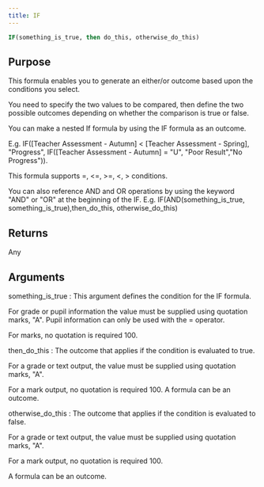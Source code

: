 ```yaml
---
title: IF
---
```


~~~ sql
IF(something_is_true, then do_this, otherwise_do_this)
~~~

## Purpose

This formula enables you to generate an either/or outcome based upon the conditions you select. 

You need to specify the two values to be compared, then define the two possible outcomes depending on whether the comparison is true or false. 

You can make a nested If formula by using the IF formula as an outcome. 

E.g. IF([Teacher Assessment - Autumn] < [Teacher Assessment - Spring], "Progress", IF([Teacher Assessment - Autumn] = "U", "Poor Result","No Progress")). 

This formula supports =, <=, >=, <, > conditions. 

You can also reference AND and OR operations by using the keyword "AND" or "OR" at the beginning of the IF. E.g. IF(AND(something_is_true, something_is_true),then_do_this, otherwise_do_this)

## Returns

Any

## Arguments

something_is_true
: This argument defines the condition for the IF formula. 

For grade or pupil information the value must be supplied using quotation marks, "A". Pupil information can only be used with the = operator. 

For marks, no quotation is required 100.

then_do_this
: The outcome that applies if the condition is evaluated to true. 

For a grade or text output, the value must be supplied using quotation marks, "A". 

For a mark output, no quotation is required 100. A formula can be an outcome.

otherwise_do_this
: The outcome that applies if the condition is evaluated to false. 

For a grade or text output, the value must be supplied using quotation marks, "A". 

For a mark output, no quotation is required 100. 

A formula can be an outcome.